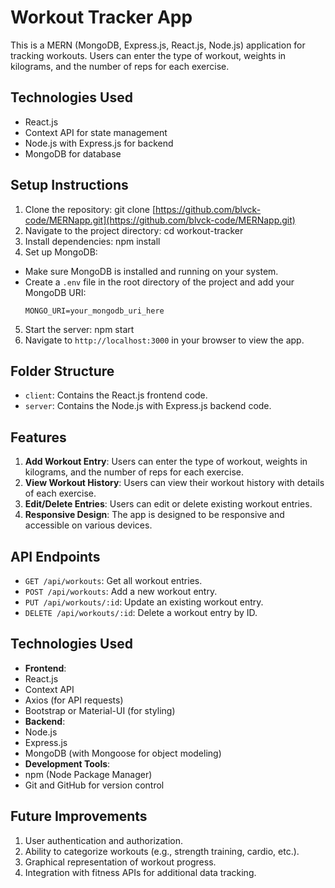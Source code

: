 # Workout Tracker App

This is a MERN (MongoDB, Express.js, React.js, Node.js) application for tracking workouts. Users can enter the type of workout, weights in kilograms, and the number of reps for each exercise.

## Technologies Used

- React.js
- Context API for state management
- Node.js with Express.js for backend
- MongoDB for database

## Setup Instructions

1. Clone the repository:
   git clone [https://github.com/blvck-code/MERNapp.git](https://github.com/blvck-code/MERNapp.git)
2. Navigate to the project directory:
   cd workout-tracker
3. Install dependencies:
   npm install
4. Set up MongoDB:
- Make sure MongoDB is installed and running on your system.
- Create a `.env` file in the root directory of the project and add your MongoDB URI:
  ```
  MONGO_URI=your_mongodb_uri_here
  ```
5. Start the server:
   npm start
6. Navigate to `http://localhost:3000` in your browser to view the app.

## Folder Structure

- `client`: Contains the React.js frontend code.
- `server`: Contains the Node.js with Express.js backend code.

## Features

1. **Add Workout Entry**: Users can enter the type of workout, weights in kilograms, and the number of reps for each exercise.
2. **View Workout History**: Users can view their workout history with details of each exercise.
3. **Edit/Delete Entries**: Users can edit or delete existing workout entries.
4. **Responsive Design**: The app is designed to be responsive and accessible on various devices.

## API Endpoints

- `GET /api/workouts`: Get all workout entries.
- `POST /api/workouts`: Add a new workout entry.
- `PUT /api/workouts/:id`: Update an existing workout entry.
- `DELETE /api/workouts/:id`: Delete a workout entry by ID.

## Technologies Used

- **Frontend**:
- React.js
- Context API
- Axios (for API requests)
- Bootstrap or Material-UI (for styling)
- **Backend**:
- Node.js
- Express.js
- MongoDB (with Mongoose for object modeling)
- **Development Tools**:
- npm (Node Package Manager)
- Git and GitHub for version control

## Future Improvements

1. User authentication and authorization.
2. Ability to categorize workouts (e.g., strength training, cardio, etc.).
3. Graphical representation of workout progress.
4. Integration with fitness APIs for additional data tracking.
